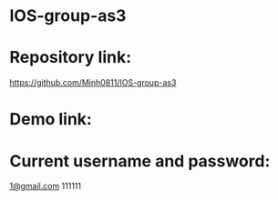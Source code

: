 # IOS-group-as3
# Repository link:
https://github.com/Minh0811/IOS-group-as3
# Demo link:
# Current username and password:
1@gmail.com
111111
